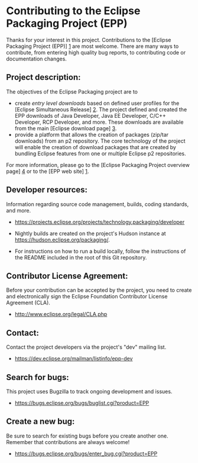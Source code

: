 Contributing to the Eclipse Packaging Project (EPP)
===================================================

Thanks for your interest in this project. Contributions to the [Eclipse Packaging Project (EPP)] [1] are most welcome. There are many ways to contribute, from entering high quality bug reports, to contributing code or documentation changes.

Project description:
--------------------

The objectives of the Eclipse Packaging project are to

- create *entry level downloads* based on defined user profiles for the [Eclipse Simultaneous Release] [2]. The project defined and created the EPP downloads of Java Developer, Java EE Developer, C/C++ Developer, RCP Developer, and more. These downloads are available from the main [Eclipse download page] [3].
- provide a platform that allows the creation of packages (zip/tar downloads) from an p2 repository. The core technology of the project will enable the creation of download packages that are created by bundling Eclipse features from one or multiple Eclipse p2 repositories.

For more information, please go to the [Eclipse Packaging Project overview page] [4] or to the [EPP web site] [1]. 


Developer resources:
--------------------

Information regarding source code management, builds, coding standards, and more.

- <https://projects.eclipse.org/projects/technology.packaging/developer>

- Nightly builds are created on the project's Hudson instance at <https://hudson.eclipse.org/packaging/>.
- For instructions on how to run a build locally, follow the instructions of the README included in the root of this Git repository.

Contributor License Agreement:
------------------------------

Before your contribution can be accepted by the project, you need to create and electronically sign the Eclipse Foundation Contributor License Agreement (CLA).

- <http://www.eclipse.org/legal/CLA.php>

Contact:
--------

Contact the project developers via the project's "dev" mailing list.

- <https://dev.eclipse.org/mailman/listinfo/epp-dev>

Search for bugs:
----------------

This project uses Bugzilla to track ongoing development and issues.

- <https://bugs.eclipse.org/bugs/buglist.cgi?product=EPP>

Create a new bug:
-----------------

Be sure to search for existing bugs before you create another one. Remember that contributions are always welcome!

- <https://bugs.eclipse.org/bugs/enter_bug.cgi?product=EPP>



[1]: http://eclipse.org/epp/
[2]: http://wiki.eclipse.org/Simultaneous_Release
[3]: http://eclipse.org/downloads/
[4]: https://projects.eclipse.org/projects/technology.packaging

